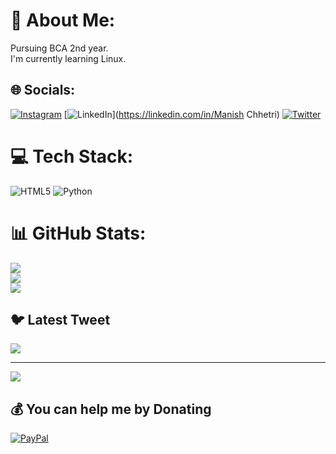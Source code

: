 # 💫 About Me:
Pursuing BCA 2nd year. <br>I'm currently learning Linux.  


## 🌐 Socials:
[![Instagram](https://img.shields.io/badge/Instagram-%23E4405F.svg?logo=Instagram&logoColor=white)](https://instagram.com/manish_notnice) [![LinkedIn](https://img.shields.io/badge/LinkedIn-%230077B5.svg?logo=linkedin&logoColor=white)](https://linkedin.com/in/Manish Chhetri) [![Twitter](https://img.shields.io/badge/Twitter-%231DA1F2.svg?logo=Twitter&logoColor=white)](https://twitter.com/manishnotnice) 

# 💻 Tech Stack:
![HTML5](https://img.shields.io/badge/html5-%23E34F26.svg?style=for-the-badge&logo=html5&logoColor=white) ![Python](https://img.shields.io/badge/python-3670A0?style=for-the-badge&logo=python&logoColor=ffdd54)
# 📊 GitHub Stats:
![](https://github-readme-stats.vercel.app/api?username=ManishChhetrii&theme=dark&hide_border=false&include_all_commits=false&count_private=false)<br/>
![](https://github-readme-streak-stats.herokuapp.com/?user=ManishChhetrii&theme=dark&hide_border=false)<br/>
![](https://github-readme-stats.vercel.app/api/top-langs/?username=ManishChhetrii&theme=dark&hide_border=false&include_all_commits=false&count_private=false&layout=compact)

## 🐦 Latest Tweet
[![](https://gtce.itsvg.in/api?username=manish_notnice)](https://github.com/VishwaGauravIn/github-twitter-card-embed)

---
[![](https://visitcount.itsvg.in/api?id=ManishChhetrii&icon=0&color=0)](https://visitcount.itsvg.in)

  ## 💰 You can help me by Donating
  [![PayPal](https://img.shields.io/badge/PayPal-00457C?style=for-the-badge&logo=paypal&logoColor=white)](https://paypal.me/manishchhetri358) 
